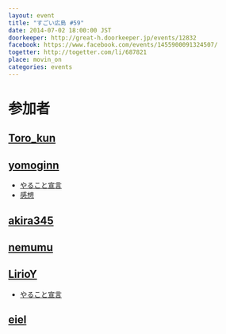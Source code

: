 ```yaml
---
layout: event
title: "すごい広島 #59"
date: 2014-07-02 18:00:00 JST
doorkeeper: http://great-h.doorkeeper.jp/events/12832
facebook: https://www.facebook.com/events/1455900091324507/
togetter: http://togetter.com/li/687821
place: movin_on
categories: events
---
```


# 参加者


## [Toro_kun](https://twitter.com/Toro_kun)


## [yomoginn](https://github.com/yomoginn)

* [やること宣言](https://github.com/great-h/great-h.github.io/issues/1056)
* [感想](https://twitter.com/moriyomogi/status/484307077276262400)

## [akira345](https://github.com/akira345)


## [nemumu](https://github.com/nemumu)


## [LirioY](http://twitter.com/LirioY)

* [やること宣言](https://github.com/great-h/great-h.github.io/issues/1059)


## [eiel](http://eiel.info/)

